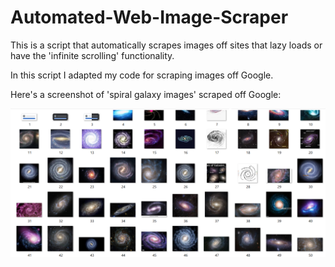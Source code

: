 # Automated-Web-Image-Scraper

This is a script that automatically scrapes images off sites that lazy loads or have the 'infinite scrolling' functionality.

In this script I adapted my code for scraping images off Google. 

Here's a screenshot of 'spiral galaxy images' scraped off Google:

![alt text](https://github.com/Bwhiz/Automated-Web-Image-Scraper/blob/main/galaxy%20screenshot.png)
